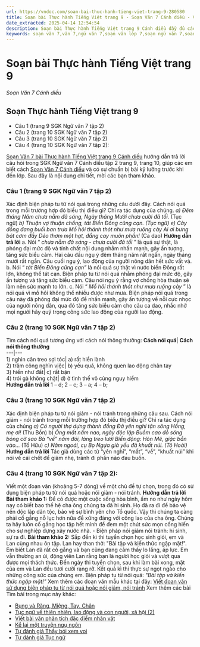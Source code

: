 ```yaml
---
url: https://vndoc.com/soan-bai-thuc-hanh-tieng-viet-trang-9-280580
title: Soạn bài Thực hành Tiếng Việt trang 9 - Soạn Văn 7 Cánh diều - VnDoc.com
date_extracted: 2025-04-14 12:54:54
description: Soạn bài Thực hành Tiếng Việt trang 9 Cánh diều đầy đủ các phần SGK Ngữ Văn 7 Cánh Diều tập 2, giúp các em dễ dàng chuẩn bị bài trước khi tới lớp.
keywords: soạn văn 7,văn 7,ngữ văn 7,soạn văn lớp 7,soạn ngữ văn 7,soan van 7,văn lớp 7,ngữ văn lớp 7,giải văn 7,soạn văn 7 tập 2,soạn văn lớp 7 tập 2,ngu van 7,Soạn bài Thực hành Tiếng Việt trang 9,ngữ văn lớp 7 cánh diều,soạn văn 7 cánh diều,Thực hành Tiếng Việt lớp 7 trang 9,ngữ văn 7 cánh diều,soạn văn 7 Thực hành Tiếng Việt trang 9,văn 7 cánh diều,soan van 7 canh dieu
---
```


# Soạn bài Thực hành Tiếng Việt trang 9
 _Soạn Văn 7 Cánh diều_
## Soạn Thực hành Tiếng Việt trang 9
  * Câu 1 \(trang 9 SGK Ngữ văn 7 tập 2\)
  * Câu 2 \(trang 10 SGK Ngữ văn 7 tập 2\)
  * Câu 3 \(trang 10 SGK Ngữ văn 7 tập 2\)
  * Câu 4 \(trang 10 SGK Ngữ văn 7 tập 2\):

[Soạn Văn 7 bài Thực hành Tiếng Việt trang 9 Cánh diều](<https://vndoc.com/soan-bai-thuc-hanh-tieng-viet-trang-9-280580>) hướng dẫn trả lời câu hỏi trong SGK Ngữ văn 7 Cánh diều tập 2 trang 9, trang 10, giúp các em biết cách [Soạn Văn 7 Cánh diều](<https://vndoc.com/ngu-van-7-tap-2-cd>) và có sự chuẩn bị bài kỹ lưỡng trước khi đến lớp. Sau đây là nội dung chi tiết, mời các bạn tham khảo.
### **Câu 1 \(trang 9 SGK Ngữ văn 7 tập 2\)**
Xác định biện pháp tu từ nói quá trong những câu dưới đây. Cách nói quá trong mỗi trường hợp đó biểu thị điều gì? Chỉ ra tác dụng của chúng.
_a\) Đêm tháng Năm chưa nằm đã sáng,_
_Ngày tháng Mười chưa cười đã tối._
\(Tục ngữ\)
_b\) Thuận vợ thuận chồng, tát Biển Đông cũng cạn._
_\(Tục ngữ\)_
_e\) Cày đồng đang buổi ban trưa_
 _Mồ hôi thánh thót như mưa ruộng cày_
 _Ai ơi bưng bát cơm đầy_
 _Dẻo thơm một hạt, đắng cay muôn phần\!_
\(Ca dao\)
**Hướng dẫn trả lời**
a. Nói “ _chưa nằm đã sáng - chưa cười đã tối_ ” là quá sự thật, là phóng đại mức độ và tính chất nội dung nhằm nhấn mạnh, gây ấn tượng, tăng sức biểu cảm. Hai câu đầu ngụ ý đêm tháng năm rất ngắn, ngày tháng mười rất ngắn. Câu cuối ngụ ý, lao động của người nông dân hết sức vất vả.
b. Nói “ _tát Biển Đông cũng cạn”_ là nói quá sự thật vì nước biển Đông rất lớn, không thể tát cạn. Biện pháp tu từ nói quá nhằm phóng đại mức độ, gây ấn tượng và tăng sức biểu cảm. Câu nói ngụ ý rằng vợ chồng hòa thuận sẽ làm nên sức mạnh to lớn.
c. Nói “ _Mồ hôi thánh thót như mưa ruộng cày_ ” là nói quá vì mồ hôi không thể nhiều được như mưa. Biện pháp nói quá trong câu này đã phóng đại mức độ để nhấn mạnh, gây ấn tượng về nỗi cực nhọc của người nông dân, qua đó tăng sức biểu cảm cho câu ca dao, nhắc nhở mọi người hãy quý trọng công sức lao động của người lao động.
### **Câu 2 \(trang 10 SGK Ngữ văn 7 tập 2\)**
Tìm cách nói quá tương ứng với cách nói thông thường:
**Cách nói quá**| **Cách nói thông thường**  
---|---  
1\) nghìn cân treo sợi tóc| a\) rất hiền lành  
2\) trăm công nghìn việc| b\) yếu quá, không quen lao động chân tay  
3\) hiền như đất| c\) rất bận  
4\) trói gà không chặt| d\) ở tình thế vô cùng nguy hiểm  
**Hướng dẫn trả lời**
1 – d;
2 – c;
3 – a;
4 – b;
### **Câu 3 \(trang 10 SGK Ngữ văn 7 tập 2\)**
Xác định biện pháp tu từ nói giảm - nói tránh trong những câu sau. Cách nói giảm - nói tránh trong mỗi trường hợp đó biểu thị điều gì? Chỉ ra tác dụng của chúng
 _a\)_
_Có người thợ dựng thành đồng_
 _Đã yên nghỉ tận sông Hồng, mẹ ơi\!_
\(Thu Bồn\)
b\)
_Ông mất năm nao, ngày độc lập_
 _Buồm cao đỏ sóng bóng cờ sao_
 _Bà “về” năm đói, làng treo lưới_
 _Biển động: Hòn Mê, giặc bắn vào..._
\(Tố Hữu\)
_c\) Năm ngoái, cụ Bọ Ngựa già yếu đã khuất núi. \(Tô Hoài\)_
**Hướng dẫn trả lời**
Tác giả dùng các từ “yên nghỉ”, “mất”, “về”, “khuất núi” khi nói về cái chết để giảm nhẹ, tránh đi phần nào đau buồn.
### **Câu 4 \(trang 10 SGK Ngữ văn 7 tập 2\):**
Viết một đoạn văn \(khoảng 5-7 dòng\) về một chủ đề tự chọn, trong đó có sử dụng biện pháp tu từ nói quá hoặc nói giảm - nói tránh.
**Hướng dẫn trả lời**
**Bài tham khảo 1:**
Để có được một cuộc sống hòa bình, ấm no như ngày hôm nay có biết bao thế hệ cha ông chúng ta đã hi sinh. Họ đã ra đi để bảo vệ nền độc lập dân tộc, bảo vệ sự bình yên cho Tổ quốc. Vậy thì chúng ta càng phải cố gắng nỗ lục hơn nữa để xứng đáng với công lao của cha ông. Chúng ta hãy luôn cố gắng học tập hết mình để đem một chút sức mọn cống hiến cho sự nghiệp dựng xây nước nhà.
\- Biện pháp nói giảm nói tránh: hi sinh, sự ra đi.
**Bài tham khảo 2:**
Sắp đến kì thi tuyển chọn học sinh giỏi, em và Lan cùng nhau ôn tập. Lan hay than thở: "Bài tập và kiến thức ngập mặt\!". Em biết Lan đã rất cố gắng và bạn cũng đang cảm thấy lo lắng, áp lực. Em vẫn thường an ủi, động viên Lan rằng bạn là người học giỏi và vượt qua được mọi thách thức. Đến ngày thi tuyển chọn, sau khi làm bài xong, mặt của em và Lan đều tươi cười rạng rỡ. Kết quả kì thi thực sự ngọt ngào cho những công sức của chúng em.
Biện pháp tu từ nói quá: _"Bài tập và kiến thức ngập mặt\!"_
Xem thêm các đoạn văn mẫu khác tại đây: [Viết đoạn văn sử dụng biện pháp tu từ nói quá hoặc nói giảm, nói tránh](<https://vndoc.com/viet-doan-van-su-dung-bien-phap-tu-tu-noi-qua-hoac-noi-giam-noi-tranh-281142>)
Xem thêm các bài Tìm bài trong mục này khác:
  * [Bụng và Răng, Miệng, Tay, Chân](</soan-bai-bung-va-rang-mieng-tay-chan-280588>)
  * [Tục ngữ về thiên nhiên, lao động và con người, xã hội \(2\)](</soan-bai-tuc-ngu-ve-thien-nhien-lao-dong-va-con-nguoi-xa-hoi-2-280590>)
  * [Viết bài văn phân tích đặc điểm nhân vật ](</soan-bai-viet-bai-van-phan-tich-dac-diem-nhan-vat-canh-dieu-280592>)
  * [Kể lại một truyện ngụ ngôn](</soan-bai-ke-lai-mot-truyen-ngu-ngon-280596>)
  * [Tự đánh giá Thầy bói xem voi](</soan-bai-tu-danh-gia-thay-boi-xem-voi-280598>)
  * [Tự đánh giá Tục ngữ](</soan-bai-tu-danh-gia-tuc-ngu-280601>)

